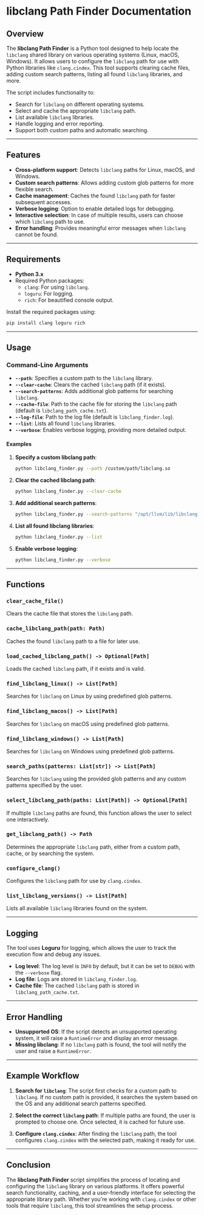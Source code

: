 # libclang Path Finder Documentation

## Overview

The **libclang Path Finder** is a Python tool designed to help locate the `libclang` shared library on various operating systems (Linux, macOS, Windows). It allows users to configure the `libclang` path for use with Python libraries like `clang.cindex`. This tool supports clearing cache files, adding custom search patterns, listing all found `libclang` libraries, and more.

The script includes functionality to:

- Search for `libclang` on different operating systems.
- Select and cache the appropriate `libclang` path.
- List available `libclang` libraries.
- Handle logging and error reporting.
- Support both custom paths and automatic searching.

---

## Features

- **Cross-platform support**: Detects `libclang` paths for Linux, macOS, and Windows.
- **Custom search patterns**: Allows adding custom glob patterns for more flexible search.
- **Cache management**: Caches the found `libclang` path for faster subsequent accesses.
- **Verbose logging**: Option to enable detailed logs for debugging.
- **Interactive selection**: In case of multiple results, users can choose which `libclang` path to use.
- **Error handling**: Provides meaningful error messages when `libclang` cannot be found.

---

## Requirements

- **Python 3.x**
- Required Python packages:
  - `clang`: For using `libclang`.
  - `loguru`: For logging.
  - `rich`: For beautified console output.

Install the required packages using:

```bash
pip install clang loguru rich
```

---

## Usage

### Command-Line Arguments

- **`--path`**: Specifies a custom path to the `libclang` library.
- **`--clear-cache`**: Clears the cached `libclang` path (if it exists).
- **`--search-patterns`**: Adds additional glob patterns for searching `libclang`.
- **`--cache-file`**: Path to the cache file for storing the `libclang` path (default is `libclang_path_cache.txt`).
- **`--log-file`**: Path to the log file (default is `libclang_finder.log`).
- **`--list`**: Lists all found `libclang` libraries.
- **`--verbose`**: Enables verbose logging, providing more detailed output.

#### Examples

1. **Specify a custom libclang path**:

   ```bash
   python libclang_finder.py --path /custom/path/libclang.so
   ```

2. **Clear the cached libclang path**:

   ```bash
   python libclang_finder.py --clear-cache
   ```

3. **Add additional search patterns**:

   ```bash
   python libclang_finder.py --search-patterns "/opt/llvm/lib/libclang.so*"
   ```

4. **List all found libclang libraries**:

   ```bash
   python libclang_finder.py --list
   ```

5. **Enable verbose logging**:

   ```bash
   python libclang_finder.py --verbose
   ```

---

## Functions

### `clear_cache_file()`

Clears the cache file that stores the `libclang` path.

### `cache_libclang_path(path: Path)`

Caches the found `libclang` path to a file for later use.

### `load_cached_libclang_path() -> Optional[Path]`

Loads the cached `libclang` path, if it exists and is valid.

### `find_libclang_linux() -> List[Path]`

Searches for `libclang` on Linux by using predefined glob patterns.

### `find_libclang_macos() -> List[Path]`

Searches for `libclang` on macOS using predefined glob patterns.

### `find_libclang_windows() -> List[Path]`

Searches for `libclang` on Windows using predefined glob patterns.

### `search_paths(patterns: List[str]) -> List[Path]`

Searches for `libclang` using the provided glob patterns and any custom patterns specified by the user.

### `select_libclang_path(paths: List[Path]) -> Optional[Path]`

If multiple `libclang` paths are found, this function allows the user to select one interactively.

### `get_libclang_path() -> Path`

Determines the appropriate `libclang` path, either from a custom path, cache, or by searching the system.

### `configure_clang()`

Configures the `libclang` path for use by `clang.cindex`.

### `list_libclang_versions() -> List[Path]`

Lists all available `libclang` libraries found on the system.

---

## Logging

The tool uses **Loguru** for logging, which allows the user to track the execution flow and debug any issues.

- **Log level**: The log level is `INFO` by default, but it can be set to `DEBUG` with the `--verbose` flag.
- **Log file**: Logs are stored in `libclang_finder.log`.
- **Cache file**: The cached `libclang` path is stored in `libclang_path_cache.txt`.

---

## Error Handling

- **Unsupported OS**: If the script detects an unsupported operating system, it will raise a `RuntimeError` and display an error message.
- **Missing libclang**: If no `libclang` path is found, the tool will notify the user and raise a `RuntimeError`.

---

## Example Workflow

1. **Search for `libclang`**:
   The script first checks for a custom path to `libclang`. If no custom path is provided, it searches the system based on the OS and any additional search patterns specified.

2. **Select the correct `libclang` path**:
   If multiple paths are found, the user is prompted to choose one. Once selected, it is cached for future use.

3. **Configure `clang.cindex`**:
   After finding the `libclang` path, the tool configures `clang.cindex` with the selected path, making it ready for use.

---

## Conclusion

The **libclang Path Finder** script simplifies the process of locating and configuring the `libclang` library on various platforms. It offers powerful search functionality, caching, and a user-friendly interface for selecting the appropriate library path. Whether you're working with `clang.cindex` or other tools that require `libclang`, this tool streamlines the setup process.
